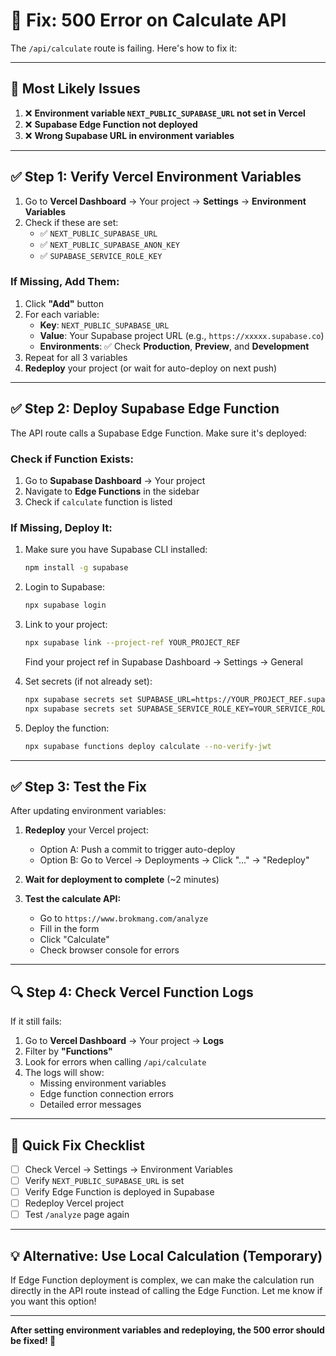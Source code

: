 # 🔧 **Fix: 500 Error on Calculate API**

The `/api/calculate` route is failing. Here's how to fix it:

---

## 🎯 **Most Likely Issues**

1. ❌ **Environment variable `NEXT_PUBLIC_SUPABASE_URL` not set in Vercel**
2. ❌ **Supabase Edge Function not deployed**
3. ❌ **Wrong Supabase URL in environment variables**

---

## ✅ **Step 1: Verify Vercel Environment Variables**

1. Go to **Vercel Dashboard** → Your project → **Settings** → **Environment Variables**
2. Check if these are set:
   - ✅ `NEXT_PUBLIC_SUPABASE_URL`
   - ✅ `NEXT_PUBLIC_SUPABASE_ANON_KEY`
   - ✅ `SUPABASE_SERVICE_ROLE_KEY`

### **If Missing, Add Them:**

1. Click **"Add"** button
2. For each variable:
   - **Key**: `NEXT_PUBLIC_SUPABASE_URL`
   - **Value**: Your Supabase project URL (e.g., `https://xxxxx.supabase.co`)
   - **Environments**: ✅ Check **Production**, **Preview**, and **Development**
3. Repeat for all 3 variables
4. **Redeploy** your project (or wait for auto-deploy on next push)

---

## ✅ **Step 2: Deploy Supabase Edge Function**

The API route calls a Supabase Edge Function. Make sure it's deployed:

### **Check if Function Exists:**

1. Go to **Supabase Dashboard** → Your project
2. Navigate to **Edge Functions** in the sidebar
3. Check if `calculate` function is listed

### **If Missing, Deploy It:**

1. Make sure you have Supabase CLI installed:
   ```bash
   npm install -g supabase
   ```

2. Login to Supabase:
   ```bash
   npx supabase login
   ```

3. Link to your project:
   ```bash
   npx supabase link --project-ref YOUR_PROJECT_REF
   ```
   
   Find your project ref in Supabase Dashboard → Settings → General

4. Set secrets (if not already set):
   ```bash
   npx supabase secrets set SUPABASE_URL=https://YOUR_PROJECT_REF.supabase.co
   npx supabase secrets set SUPABASE_SERVICE_ROLE_KEY=YOUR_SERVICE_ROLE_KEY
   ```

5. Deploy the function:
   ```bash
   npx supabase functions deploy calculate --no-verify-jwt
   ```

---

## ✅ **Step 3: Test the Fix**

After updating environment variables:

1. **Redeploy** your Vercel project:
   - Option A: Push a commit to trigger auto-deploy
   - Option B: Go to Vercel → Deployments → Click "..." → "Redeploy"

2. **Wait for deployment to complete** (~2 minutes)

3. **Test the calculate API:**
   - Go to `https://www.brokmang.com/analyze`
   - Fill in the form
   - Click "Calculate"
   - Check browser console for errors

---

## 🔍 **Step 4: Check Vercel Function Logs**

If it still fails:

1. Go to **Vercel Dashboard** → Your project → **Logs**
2. Filter by **"Functions"**
3. Look for errors when calling `/api/calculate`
4. The logs will show:
   - Missing environment variables
   - Edge function connection errors
   - Detailed error messages

---

## 🎯 **Quick Fix Checklist**

- [ ] Check Vercel → Settings → Environment Variables
- [ ] Verify `NEXT_PUBLIC_SUPABASE_URL` is set
- [ ] Verify Edge Function is deployed in Supabase
- [ ] Redeploy Vercel project
- [ ] Test `/analyze` page again

---

## 💡 **Alternative: Use Local Calculation (Temporary)**

If Edge Function deployment is complex, we can make the calculation run directly in the API route instead of calling the Edge Function. Let me know if you want this option!

---

**After setting environment variables and redeploying, the 500 error should be fixed! 🚀**

